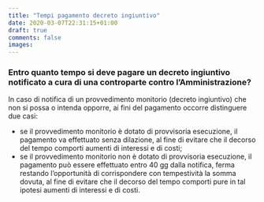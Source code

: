 ```yaml
---
title: "Tempi pagamento decreto ingiuntivo"
date: 2020-03-07T22:31:15+01:00
draft: true
comments: false
images:
---
```


### Entro quanto tempo si deve pagare un decreto ingiuntivo notificato a cura di una controparte contro l’Amministrazione?
In caso di notifica di un provvedimento monitorio (decreto ingiuntivo) che non si possa o intenda opporre, ai fini del pagamento occorre distinguere due casi:

- se il provvedimento monitorio è dotato di provvisoria esecuzione, il pagamento va effettuato senza dilazione, al fine di evitare che il decorso del tempo comporti aumenti di interessi e di costi; 
- se il provvedimento monitorio non è dotato di provvisoria esecuzione, il pagamento può essere effettuato entro 40 gg dalla notifica, ferma restando l’opportunità di corrispondere con tempestività la somma dovuta, al fine di evitare che il decorso del tempo comporti pure in tal ipotesi aumenti di interessi e di costi. 

